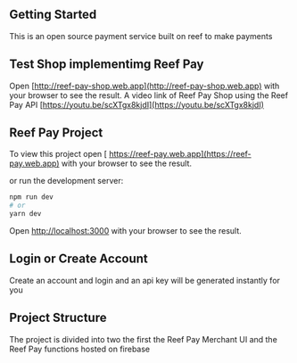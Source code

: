 ## Getting Started

This is an open source payment service built on reef to make payments

## Test Shop implementimg Reef Pay

Open [http://reef-pay-shop.web.app](http://reef-pay-shop.web.app) with your browser to see the result.
A video link of Reef Pay Shop using the Reef Pay API [https://youtu.be/scXTgx8kjdI](https://youtu.be/scXTgx8kjdI) 

## Reef Pay Project

To view this project open [ https://reef-pay.web.app](https://reef-pay.web.app) with your browser to see the result.

or run the development server:

```bash
npm run dev
# or
yarn dev
```

Open [http://localhost:3000](http://localhost:3000) with your browser to see the result.

## Login or Create Account

Create an account and login and an api key will be generated instantly for you

## Project Structure

The project is divided into two the first the Reef Pay Merchant UI and the Reef Pay functions hosted on firebase
